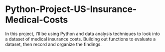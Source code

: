 # Python-Project-US-Insurance-Medical-Costs
In this project, I'll be using Python and data analysis techniques to look into a dataset of medical insurance costs. Building out functions to evaluate a dataset, then record and organize the findings.
